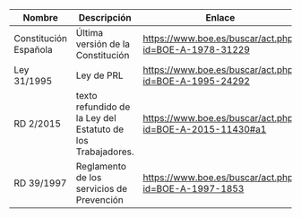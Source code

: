 
| Nombre | Descripción | Enlace|
|-|-|-|
|Constitución Española| Última versión de la Constitución|<https://www.boe.es/buscar/act.php?id=BOE-A-1978-31229>|
|Ley 31/1995| Ley de PRL|<https://www.boe.es/buscar/act.php?id=BOE-A-1995-24292>|
|RD 2/2015|texto refundido de la Ley del Estatuto de los Trabajadores.|<https://www.boe.es/buscar/act.php?id=BOE-A-2015-11430#a1>|
|RD 39/1997| Reglamento de los servicios de Prevención|<https://www.boe.es/buscar/act.php?id=BOE-A-1997-1853>|

